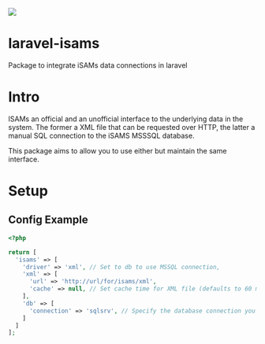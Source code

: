 <a href="https://travis-ci.org/simonbowen/laravel-isams"><img src="https://travis-ci.org/simonbowen/laravel-isams.svg?branch=master" /></a>

# laravel-isams
Package to integrate iSAMs data connections in laravel

# Intro
ISAMs an official and an unofficial interface to the underlying data in the system. The former a XML file that can be 
requested over HTTP, the latter a manual SQL connection to the iSAMS MSSSQL database.

This package aims to allow you to use either but maintain the same interface.

# Setup

## Config Example

```php
<?php

return [
  'isams' => [
    'driver' => 'xml', // Set to db to use MSSQL connection,
    'xml' => [
      'url' => 'http://url/for/isams/xml',
      'cache' => null, // Set cache time for XML file (defaults to 60 minutes)
    ],
    'db' => [
      'connection' => 'sqlsrv', // Specify the database connection you wish to use from the database.php config file
    ]
  ]
];
